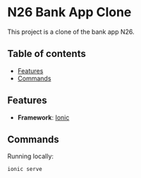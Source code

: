 # N26 Bank App Clone

This project is a clone of the bank app N26.

## Table of contents

- [Features](#features)
- [Commands](#commands)

## Features

- **Framework**: [Ionic](https://ionicframework.com/)

## Commands

Running locally:

```bash
ionic serve
```
